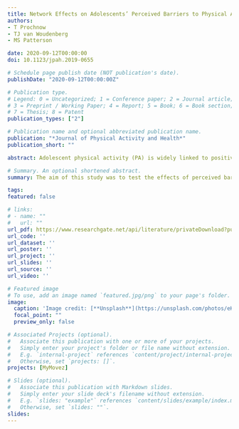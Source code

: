 ```yaml
---
title: Network Effects on Adolescents’ Perceived Barriers to Physical Activity
authors:
- T Prochnow
- TJ van Woudenberg
- MS Patterson

date: 2020-09-12T00:00:00
doi: 10.1123/jpah.2019-0655

# Schedule page publish date (NOT publication's date).
publishDate: "2020-09-12T00:00:00Z"

# Publication type.
# Legend: 0 = Uncategorized; 1 = Conference paper; 2 = Journal article;
# 3 = Preprint / Working Paper; 4 = Report; 5 = Book; 6 = Book section;
# 7 = Thesis; 8 = Patent
publication_types: ["2"]

# Publication name and optional abbreviated publication name.
publication: "*Journal of Physical Activity and Health*"
publication_short: ""

abstract: Adolescent physical activity (PA) is widely linked to positive health outcomes. Unfortunately, 80% of adolescents do not meet recommendations, which may be due to perceived barriers to PA. Peer interactions significantly affect adolescent PA behaviors. This study aims to analyze distribution of PA barriers throughout adolescent friendship networks and barriers’ associations with PA.Adolescents (N = 383, mean = 10.77 y, SD = 1.30 y, 51.4% male) reported frequency of experiencing PA barriers (body related, social, fitness, convenience, and resource) and names of their friends. Average steps and minutes of moderate- to vigorous-intensity PA per day were measured using accelerometers. Linear network autocorrelation models determined if friends perceived barriers similarly when compared with non-friends and analyzed relationships between barriers and objective PA measures while controlling for network effects. Moderate- to vigorous-intensity PA, steps per day, body-related barriers, and social barriers displayed significant network effects, suggesting significant association with the scores of their friends. Average steps per day were significantly associated with age, sex, and social barriers, while inversely associated with fitness barriers. This research suggests adolescents’ perceived PA barriers are significantly associated with those of their friends. Researchers and practitioners aiming to reduce barriers to PA among adolescents may wish to assess peer reinforcing effects.

# Summary. An optional shortened abstract.
summary: The aim of this study was to test the effects of perceived barriers to physical activity and how this relate to the social network.

tags:
featured: false

# links:
# - name: ""
#   url: ""
url_pdf: https://www.researchgate.net/api/literature/privateDownload?publicationUid=KjlXZlapOfqCameHInC2fwVqv3osbv2ozu3GOEV_4QKl8-YbL9X0dpH8uKJ6VVB2Rg&linkId=iuca-0WEroXeyAh4XWOLLzw2KEF9DDM1I92fWK3j-ebn0bnxsFKkS2BGUJ1_uDe6I1ZF1mhblyzf1qoi7bKRpA
url_code: ''
url_dataset: ''
url_poster: ''
url_project: ''
url_slides: ''
url_source: ''
url_video: ''

# Featured image
# To use, add an image named `featured.jpg/png` to your page's folder. 
image:
  caption: 'Image credit: [**Unsplash**](https://unsplash.com/photos/eK5QIVbBE6c)'
  focal_point: ""
  preview_only: false

# Associated Projects (optional).
#   Associate this publication with one or more of your projects.
#   Simply enter your project's folder or file name without extension.
#   E.g. `internal-project` references `content/project/internal-project/index.md`.
#   Otherwise, set `projects: []`.
projects: [MyMovez]

# Slides (optional).
#   Associate this publication with Markdown slides.
#   Simply enter your slide deck's filename without extension.
#   E.g. `slides: "example"` references `content/slides/example/index.md`.
#   Otherwise, set `slides: ""`.
slides:
---
```

